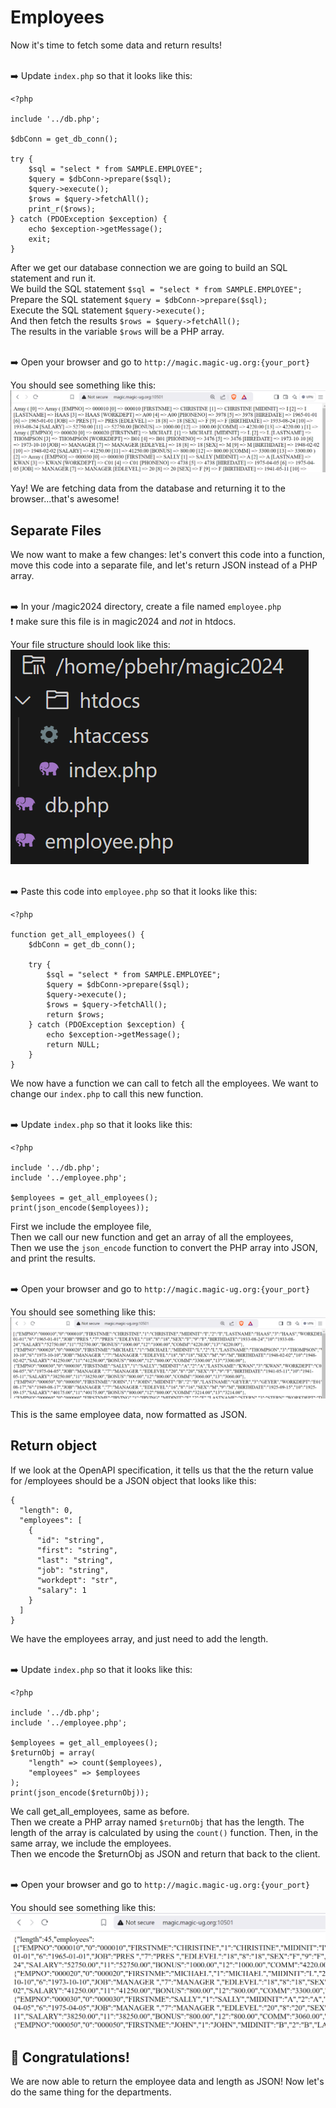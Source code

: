 # Employees

Now it's time to fetch some data and return results!

<br>➡️ Update `index.php` so that it looks like this:  
```
<?php

include '../db.php';

$dbConn = get_db_conn();

try {
    $sql = "select * from SAMPLE.EMPLOYEE";
    $query = $dbConn->prepare($sql);
    $query->execute(); 
    $rows = $query->fetchAll();
    print_r($rows); 
} catch (PDOException $exception) {
    echo $exception->getMessage();
    exit;
} 
```
After we get our database connection we are going to build an SQL statement and run it.  
We build the SQL statement `$sql = "select * from SAMPLE.EMPLOYEE";`   
Prepare the SQL statement `$query = $dbConn->prepare($sql);`   
Execute the SQL statement `$query->execute();`   
And then fetch the results `$rows = $query->fetchAll();`    
The results in the variable `$rows` will be a PHP array.  

<br>➡️ Open your browser and go to `http://magic.magic-ug.org:{your_port}`  

You should see something like this:  
![server array](images/array.PNG)  

Yay! We are fetching data from the database and returning it to the browser...that's awesome!

## Separate Files
We now want to make a few changes: let's convert this code into a function, move this code into a separate file, and let's return JSON instead of a PHP array.


<br>➡️ In your /magic2024 directory, create a file named `employee.php`  
❗ make sure this file is in magic2024 and *not* in htdocs.  


Your file structure should look like this:   
![file structure](images/files.PNG)  


<br>➡️ Paste this code into `employee.php` so that it looks like this: 
```
<?php

function get_all_employees() {
    $dbConn = get_db_conn();

    try {
        $sql = "select * from SAMPLE.EMPLOYEE";
        $query = $dbConn->prepare($sql);
        $query->execute(); 
        $rows = $query->fetchAll();
        return $rows; 
    } catch (PDOException $exception) {
        echo $exception->getMessage();
        return NULL;
    } 
}
```
We now have a function we can call to fetch all the employees.
We want to change our `index.php` to call this new function.  



<br>➡️ Update `index.php` so that it looks like this:
```
<?php

include '../db.php';
include '../employee.php';

$employees = get_all_employees();
print(json_encode($employees));
```

First we include the employee file,  
Then we call our new function and get an array of all the employees,  
Then we use the `json_encode` function to convert the PHP array into JSON, and print the results.  


<br>➡️ Open your browser and go to `http://magic.magic-ug.org:{your_port}`  

You should see something like this:  
![server array](images/json.PNG)  

This is the same employee data, now formatted as JSON.


## Return object
If we look at the OpenAPI specification, it tells us that the the return value for /employees should be a JSON object that looks like this:  
```
{
  "length": 0,
  "employees": [
    {
      "id": "string",
      "first": "string",
      "last": "string",
      "job": "string",
      "workdept": "str",
      "salary": 1
    }
  ]
}
```

We have the employees array, and just need to add the length.  


<br>➡️ Update `index.php` so that it looks like this:
```
<?php

include '../db.php';
include '../employee.php';

$employees = get_all_employees();
$returnObj = array(
    "length" => count($employees),
    "employees" => $employees
);
print(json_encode($returnObj));
```

We call get_all_employees, same as before.  
Then we create a PHP array named `$returnObj` that has the length.  The length of the array is calculated by using the `count()` function.  Then, in the same array, we include the employees.  
Then we encode the $returnObj as JSON and return that back to the client.   


<br>➡️ Open your browser and go to `http://magic.magic-ug.org:{your_port}`  

You should see something like this:  
![server array](images/return.PNG)  



## 🚀 Congratulations!
We are now able to return the employee data and length as JSON!
Now let's do the same thing for the departments.